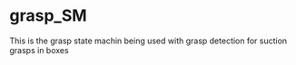 # grasp_SM
This is the grasp state machin being used with grasp detection for suction grasps in boxes
